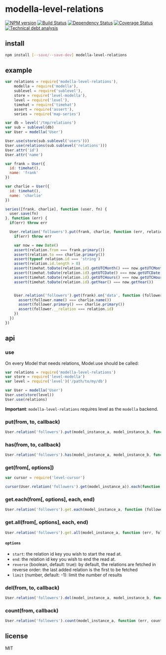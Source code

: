 # modella-level-relations

[![NPM version](https://badge.fury.io/js/modella-level-relations.png)](http://badge.fury.io/js/modella-level-relations)
[![Build Status](https://secure.travis-ci.org/ramitos/modella-level-relations.png)](http://travis-ci.org/ramitos/modella-level-relations)
[![Dependency Status](https://gemnasium.com/ramitos/modella-level-relations.png)](https://gemnasium.com/ramitos/modella-level-relations)
[![Coverage Status](https://coveralls.io/repos/ramitos/modella-level-relations/badge.png?branch=master)](https://coveralls.io/r/ramitos/modella-level-relations?branch=master)
[![Technical debt analysis](https://www.sidekickjs.com/r/ramitos/modella-level-relations/status_badge.svg)](https://www.sidekickjs.com/r/ramitos/modella-level-relations)

## install

```bash
npm install [--save/--save-dev] modella-level-relations
```

## example

```js
var relations = require('modella-level-relations'),
    modella = require('modella'),
    sublevel = require('sublevel'),
    store = require('level-modella'),
    level = require('level'),
    timehat = require('timehat')
    assert = require('assert'),
    series = require('map-series')

var db = level('/tmp/relations')
var sub = sublevel(db)
var User = modella('User')

User.use(store(sub.sublevel('users')))
User.use(relations(sub.sublevel('relations')))
User.attr('id')
User.attr('name')

var frank = User({
  id: timehat(),
  name: 'frank'
})

var charlie = User({
  id: timehat(),
  name: 'charlie'
})

series([frank, charlie], function (user, fn) {
  user.save(fn)
}, function (err) {
  if(err) throw err

  User.relation('followers').put(frank, charlie, function (err, relation) {
    if(err) throw err

    var now = new Date()
    assert(relation.from === frank.primary())
    assert(relation.to === charlie.primary())
    assert(typeof relation.id === 'string')
    assert(relation.id.length > 0)
    assert(timehat.toDate(relation.id).getUTCMonth() === now.getUTCMonth())
    assert(timehat.toDate(relation.id).getUTCDate() === now.getUTCDate())
    assert(timehat.toDate(relation.id).getUTCHours() === now.getUTCHours())
    assert(timehat.toDate(relation.id).getYear() === now.getYear())


    User.relation('followers').get(frank).on('data', function (follower) {
      assert(follower.name() === charlie.name())
      assert(follower.primary() === charlie.primary())
      assert(follower.__relation === relation.id)
    })
  })
})
```

## api

### use

On every Model that needs relations, Model.use should be called:

```js
var relations = require('modella-level-relations')
var store = require('level-modella')
var level = require('level')('/path/to/my/db')

var User = modella('User')
User.use(store(level))
User.use(relations)
```

**Important**: `modella-level-relations` requires level as the `modella` backend.

### put(from, to, callback)

```js
User.relation('followers').put(model_instance_a, model_instance_b, function (err, relation) {})
```

### has(from, to, callback)

```js
User.relation('followers').has(model_instance_a, model_instance_b, function (err, has) {})
```

### get(from[, options])

```js
var cursor = require('level-cursor')

cursor(User.relation('followers').get(model_instance_a)).each(function (follower) {}, function (err) {})
```

### get.each(from[, options], each, end)

```js
User.relation('followers').get.each(model_instance_a, function (follower) {}, function (err) {})
```

### get.all(from[, options], each, end)

```js
User.relation('followers').get.all(model_instance_a, function (err, followers) {})
```


#### `options`

 * `start`: the relation id key you wish to start the read at.
 * `end`: the relation id key you wish to end the read at.
 * `reverse` (boolean, default: true): by default, the relations are fetched in reverse order: the last added relation is the first to be fetched
 * `limit` (number, default: -1): limit the number of results

### del(from, to, callback)

```js
User.relation('followers').del(model_instance_a, model_instance_b, function (err) {})
```

### count(from, callback)

```js
User.relation('followers').count(model_instance_a, function (err, count) {})
```

## license

MIT